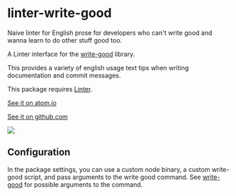 # linter-write-good

Naive linter for English prose for developers who can't write good and wanna
learn to do other stuff good too.

A Linter interface for the [write-good](https://github.com/btford/write-good)
library.

This provides a variety of english usage text tips when writing documentation
and commit messages.

This package requires [Linter](https://github.com/AtomLinter/Linter).

[See it on atom.io](https://atom.io/packages/linter-write-good)

[See it on github.com](https://github.com/gepoch/linter-write-good)

![](https://raw.github.com/gepoch/linter-write-good/master/screenshot.png)

## Configuration

In the package settings, you can use a custom node binary, a custom write-good
script, and pass arguments to the write good command. See
[write-good](https://github.com/btford/write-good) for possible arguments to the
command.
